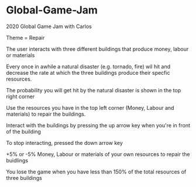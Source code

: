 # Global-Game-Jam
2020 Global Game Jam with Carlos 

Theme = Repair 

The user interacts with three different buildings that produce money, labour or materials

Every once in awhile a natural disaster (e.g. tornado, fire) wil hit and decrease the rate at which the three buildings produce their specfic resources.

The probability you will get hit by the natural disaster is shown in the top right corner

Use the resources you have in the top left corner (Money, Labour and materials) to repair the buildings.

Interact with the buildings by pressing the up arrow key when you're in front of the building

To stop interacting, pressed the down arrow key

+5% or -5% Money, Labour or materials of your own resources to repair the buidlings 

You lose the game when you have less than 150% of the total resources of three buildings
